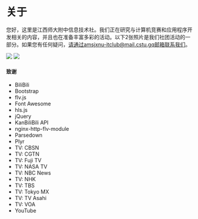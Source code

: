 # 关于

您好，这里是江西师大附中信息技术社。我们正在研究与计算机竞赛和应用程序开发相关的内容，并且也在准备丰富多彩的活动。以下2张照片是我们社团活动的一部分。如果您有任何疑问，请通过amsjxnu-itclub@mail.cstu.gq邮箱联系我们。

<img src="/img/about/about/1" class="img-thumbnail img-fluid col-md-5 p-1 rounded mx-auto">
<img src="/img/about/about/2" class="img-thumbnail img-fluid col-md-5 p-1 rounded mx-auto">

<div class="mt-3"></div>

#### 致谢
- BiliBili
- Bootstrap
- flv.js
- Font Awesome
- hls.js
- jQuery
- KanBiliBili API
- nginx-http-flv-module
- Parsedown
- Plyr
- TV: CBSN
- TV: CGTN
- TV: Fuji TV
- TV: NASA TV
- TV: NBC News
- TV: NHK
- TV: TBS
- TV: Tokyo MX
- TV: TV Asahi
- TV: VOA
- YouTube